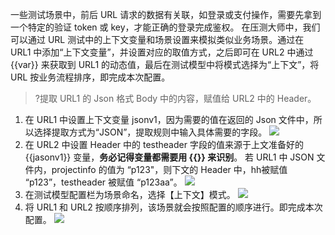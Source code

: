 一些测试场景中，前后 URL 请求的数据有关联，如登录或支付操作，需要先拿到一个特定的验证 token 或 key，才能正确的登录完成鉴权。
在压测大师中，我们可以通过 URL 测试中的上下文变量和场景设置来模拟类似业务场景。通过在 URL1 中添加“上下文变量”，并设置对应的取值方式，之后即可在 URL2 中通过 {{var}} 来获取到 URL1 的动态值，最后在测试模型中将模式选择为“上下文”，将 URL 按业务流程排序，即完成本次配置。

>?提取 URL1 的 Json 格式 Body 中的内容，赋值给 URL2 中的 Header。
1. 在 URL1 中设置上下文变量 jsonv1，因为需要的值在返回的 Json 文件中，所以选择提取方式为“JSON”，提取规则中输入具体需要的字段。
![](//mc.qcloudimg.com/static/img/d194bdebb5c3651a4bd236d8c3745999/image.png)
2. 在 URL2 中设置 Header 中的 testheader 字段的值来源于上文准备好的 {{jasonv1}} 变量，**务必记得变量都需要用 {{}} 来识别**。
若 URL1 中 JSON 文件内，projectinfo 的值为 “p123"，则下文的 Header 中，hh被赋值 “p123”，testheader 被赋值 “p123aa”。
![](//mc.qcloudimg.com/static/img/0052f9f78e6715ab06dcf153c4383502/image.png)
3. 在测试模型配置栏为场景命名，选择【上下文】模式。
![](//mc.qcloudimg.com/static/img/c172fda087d0397ae2545f0cc540d0d2/image.png)
4. 将 URL1 和 URL2 按顺序排列，该场景就会按照配置的顺序进行。即完成本次配置。
![](//mc.qcloudimg.com/static/img/51024e63008e2322f07913f7e6734101/image.png)
